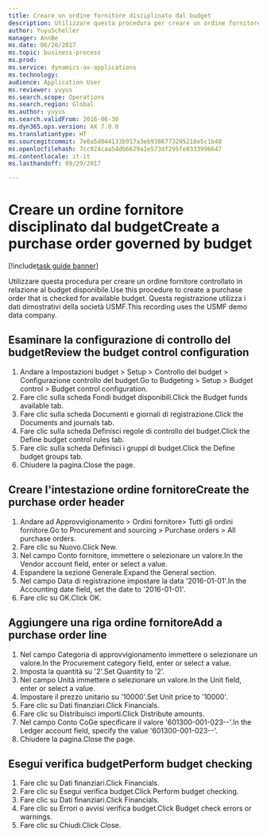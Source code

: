 ```yaml
--- 
title: Creare un ordine fornitore disciplinato dal budget
description: Utilizzare questa procedura per creare un ordine fornitore controllato in relazione al budget disponibile.
author: YuyuScheller
manager: AnnBe
ms.date: 06/20/2017
ms.topic: business-process
ms.prod: 
ms.service: dynamics-ax-applications
ms.technology: 
audience: Application User
ms.reviewer: yuyus
ms.search.scope: Operations
ms.search.region: Global
ms.author: yuyus
ms.search.validFrom: 2016-06-30
ms.dyn365.ops.version: AX 7.0.0
ms.translationtype: HT
ms.sourcegitcommit: 7e0a5d044133b917a3eb9386773205218e5c1b40
ms.openlocfilehash: 7cc024caa54db6629a1e573df295fe8333996647
ms.contentlocale: it-it
ms.lasthandoff: 09/29/2017

---
```

# <a name="create-a-purchase-order-governed-by-budget"></a><span data-ttu-id="77f1c-103">Creare un ordine fornitore disciplinato dal budget</span><span class="sxs-lookup"><span data-stu-id="77f1c-103">Create a purchase order governed by budget</span></span>

[!include[task guide banner](../../includes/task-guide-banner.md)]

<span data-ttu-id="77f1c-104">Utilizzare questa procedura per creare un ordine fornitore controllato in relazione al budget disponibile.</span><span class="sxs-lookup"><span data-stu-id="77f1c-104">Use this procedure to create a purchase order that is checked for available budget.</span></span> <span data-ttu-id="77f1c-105">Questa registrazione utilizza i dati dimostrativi della società USMF.</span><span class="sxs-lookup"><span data-stu-id="77f1c-105">This recording uses the USMF demo data company.</span></span>


## <a name="review-the-budget-control-configuration"></a><span data-ttu-id="77f1c-106">Esaminare la configurazione di controllo del budget</span><span class="sxs-lookup"><span data-stu-id="77f1c-106">Review the budget control configuration</span></span>
1. <span data-ttu-id="77f1c-107">Andare a Impostazioni budget > Setup > Controllo del budget > Configurazione controllo del budget.</span><span class="sxs-lookup"><span data-stu-id="77f1c-107">Go to Budgeting > Setup > Budget control > Budget control configuration.</span></span>
2. <span data-ttu-id="77f1c-108">Fare clic sulla scheda Fondi budget disponibili.</span><span class="sxs-lookup"><span data-stu-id="77f1c-108">Click the Budget funds available tab.</span></span>
3. <span data-ttu-id="77f1c-109">Fare clic sulla scheda Documenti e giornali di registrazione.</span><span class="sxs-lookup"><span data-stu-id="77f1c-109">Click the Documents and journals tab.</span></span>
4. <span data-ttu-id="77f1c-110">Fare clic sulla scheda Definisci regole di controllo del budget.</span><span class="sxs-lookup"><span data-stu-id="77f1c-110">Click the Define budget control rules tab.</span></span>
5. <span data-ttu-id="77f1c-111">Fare clic sulla scheda Definisci i gruppi di budget.</span><span class="sxs-lookup"><span data-stu-id="77f1c-111">Click the Define budget groups tab.</span></span>
6. <span data-ttu-id="77f1c-112">Chiudere la pagina.</span><span class="sxs-lookup"><span data-stu-id="77f1c-112">Close the page.</span></span>

## <a name="create-the-purchase-order-header"></a><span data-ttu-id="77f1c-113">Creare l'intestazione ordine fornitore</span><span class="sxs-lookup"><span data-stu-id="77f1c-113">Create the purchase order header</span></span>
1. <span data-ttu-id="77f1c-114">Andare ad Approvvigionamento > Ordini fornitore> Tutti gli ordini fornitore.</span><span class="sxs-lookup"><span data-stu-id="77f1c-114">Go to Procurement and sourcing > Purchase orders > All purchase orders.</span></span>
2. <span data-ttu-id="77f1c-115">Fare clic su Nuovo.</span><span class="sxs-lookup"><span data-stu-id="77f1c-115">Click New.</span></span>
3. <span data-ttu-id="77f1c-116">Nel campo Conto fornitore, immettere o selezionare un valore.</span><span class="sxs-lookup"><span data-stu-id="77f1c-116">In the Vendor account field, enter or select a value.</span></span>
4. <span data-ttu-id="77f1c-117">Espandere la sezione Generale.</span><span class="sxs-lookup"><span data-stu-id="77f1c-117">Expand the General section.</span></span>
5. <span data-ttu-id="77f1c-118">Nel campo Data di registrazione impostare la data '2016-01-01'.</span><span class="sxs-lookup"><span data-stu-id="77f1c-118">In the Accounting date field, set the date to '2016-01-01'.</span></span>
6. <span data-ttu-id="77f1c-119">Fare clic su OK.</span><span class="sxs-lookup"><span data-stu-id="77f1c-119">Click OK.</span></span>

## <a name="add-a-purchase-order-line"></a><span data-ttu-id="77f1c-120">Aggiungere una riga ordine fornitore</span><span class="sxs-lookup"><span data-stu-id="77f1c-120">Add a purchase order line</span></span>
1. <span data-ttu-id="77f1c-121">Nel campo Categoria di approvvigionamento immettere o selezionare un valore.</span><span class="sxs-lookup"><span data-stu-id="77f1c-121">In the Procurement category field, enter or select a value.</span></span>
2. <span data-ttu-id="77f1c-122">Imposta la quantità su '2'.</span><span class="sxs-lookup"><span data-stu-id="77f1c-122">Set Quantity to '2'.</span></span>
3. <span data-ttu-id="77f1c-123">Nel campo Unità immettere o selezionare un valore.</span><span class="sxs-lookup"><span data-stu-id="77f1c-123">In the Unit field, enter or select a value.</span></span>
4. <span data-ttu-id="77f1c-124">Impostare il prezzo unitario su '10000'.</span><span class="sxs-lookup"><span data-stu-id="77f1c-124">Set Unit price to '10000'.</span></span>
5. <span data-ttu-id="77f1c-125">Fare clic su Dati finanziari.</span><span class="sxs-lookup"><span data-stu-id="77f1c-125">Click Financials.</span></span>
6. <span data-ttu-id="77f1c-126">Fare clic su Distribuisci importi.</span><span class="sxs-lookup"><span data-stu-id="77f1c-126">Click Distribute amounts.</span></span>
7. <span data-ttu-id="77f1c-127">Nel campo Conto CoGe specificare il valore '601300-001-023--'.</span><span class="sxs-lookup"><span data-stu-id="77f1c-127">In the Ledger account field, specify the value '601300-001-023--'.</span></span>
8. <span data-ttu-id="77f1c-128">Chiudere la pagina.</span><span class="sxs-lookup"><span data-stu-id="77f1c-128">Close the page.</span></span>

## <a name="perform-budget-checking"></a><span data-ttu-id="77f1c-129">Esegui verifica budget</span><span class="sxs-lookup"><span data-stu-id="77f1c-129">Perform budget checking</span></span>
1. <span data-ttu-id="77f1c-130">Fare clic su Dati finanziari.</span><span class="sxs-lookup"><span data-stu-id="77f1c-130">Click Financials.</span></span>
2. <span data-ttu-id="77f1c-131">Fare clic su Esegui verifica budget.</span><span class="sxs-lookup"><span data-stu-id="77f1c-131">Click Perform budget checking.</span></span>
3. <span data-ttu-id="77f1c-132">Fare clic su Dati finanziari.</span><span class="sxs-lookup"><span data-stu-id="77f1c-132">Click Financials.</span></span>
4. <span data-ttu-id="77f1c-133">Fare clic su Errori o avvisi verifica budget.</span><span class="sxs-lookup"><span data-stu-id="77f1c-133">Click Budget check errors or warnings.</span></span>
5. <span data-ttu-id="77f1c-134">Fare clic su Chiudi.</span><span class="sxs-lookup"><span data-stu-id="77f1c-134">Click Close.</span></span>


